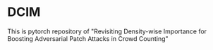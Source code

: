 # DCIM
This is pytorch repository of "Revisiting Density-wise Importance for Boosting Adversarial Patch Attacks in Crowd Counting"
